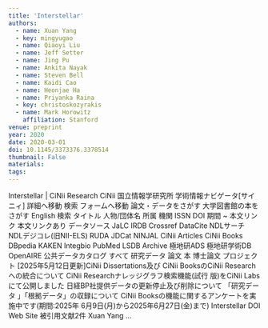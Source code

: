 ```yaml
---
title: 'Interstellar'
authors:
  - name: Xuan Yang
  - key: mingyugao
  - name: Qiaoyi Liu
  - name: Jeff Setter
  - name: Jing Pu
  - name: Ankita Nayak
  - name: Steven Bell
  - name: Kaidi Cao
  - name: Heonjae Ha
  - name: Priyanka Raina
  - key: christoskozyrakis
  - name: Mark Horowitz
    affiliation: Stanford
venue: preprint
year: 2020
date: 2020-03-01
doi: 10.1145/3373376.3378514
thumbnail: False
materials:
tags:
---
```

Interstellar | CiNii Research CiNii 国立情報学研究所 学術情報ナビゲータ[サイニィ] 詳細へ移動 検索
フォームへ移動 論文・データをさがす 大学図書館の本をさがす English 検索 タイトル 人物/団体名 所属
機関 ISSN DOI 期間 ~ 本文リンク 本文リンクあり データソース JaLC IRDB Crossref DataCite 
NDLサーチ NDLデジコレ(旧NII-ELS) RUDA JDCat NINJAL CiNii Articles CiNii Books DBpedia 
KAKEN Integbio PubMed LSDB Archive 極地研ADS 極地研学術DB OpenAIRE 公共データカタログ 
すべて 研究データ 論文 本 博士論文 プロジェクト [2025年5月12日更新]CiNii Dissertations及び
CiNii BooksのCiNii Researchへの統合について CiNii Researchナレッジグラフ検索機能(試行
版)をCiNii Labsにて公開しました 日経BP社提供データの更新停止及び削除について 「研究データ
」「根拠データ」の収録について CiNii Booksの機能に関するアンケートを実施中です(期間:2025年
6月9日(月)から2025年6月27日(金)まで) Interstellar DOI Web Site 被引用文献2件 Xuan Yang …
